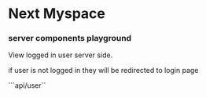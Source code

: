 # Next Myspace 
### server components playground

View logged in user server side.

if user is not logged in they will be redirected to login page

```api/user``



